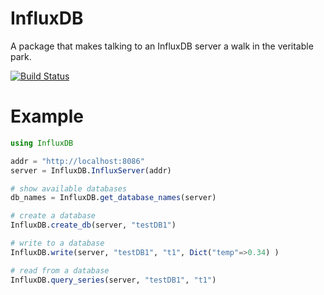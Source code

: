 # InfluxDB

A package that makes talking to an InfluxDB server a walk in the veritable park.

[![Build Status](https://travis-ci.org/staticfloat/InfluxDB.jl.svg?branch=master)](https://travis-ci.org/staticfloat/InfluxDB.jl)

# Example

```julia
using InfluxDB

addr = "http://localhost:8086"
server = InfluxDB.InfluxServer(addr)

# show available databases
db_names = InfluxDB.get_database_names(server)

# create a database
InfluxDB.create_db(server, "testDB1")

# write to a database
InfluxDB.write(server, "testDB1", "t1", Dict("temp"=>0.34) )

# read from a database
InfluxDB.query_series(server, "testDB1", "t1")
```
